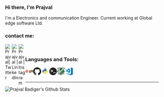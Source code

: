 ### Hi there, I'm Prajval

I'm a Electronics and communication Engineer. Current working at Global edge software Ltd. 

### contact me:
	
[<img align="left" alt="Prajval| Twitter" width="22px" src="https://cdn.jsdelivr.net/npm/simple-icons@v3/icons/twitter.svg" />][twitter]
[<img align="left" alt="Prajval | LinkedIn" width="22px" src="https://cdn.jsdelivr.net/npm/simple-icons@v3/icons/linkedin.svg" />][linkedin]
[<img align="left" alt="Prajval | Instagram" width="22px" src="https://cdn.jsdelivr.net/npm/simple-icons@v3/icons/instagram.svg" />][instagram]

<br />

### Languages and Tools:
<img align="left" alt="Git" width="26px" src="https://raw.githubusercontent.com/github/explore/80688e429a7d4ef2fca1e82350fe8e3517d3494d/topics/git/git.png" />
<img align="left" alt="GitHub" width="26px" src="https://raw.githubusercontent.com/github/explore/78df643247d429f6cc873026c0622819ad797942/topics/github/github.png" />
<img align="left" alt="Python" width="26px" src="https://raw.githubusercontent.com/github/explore/80688e429a7d4ef2fca1e82350fe8e3517d3494d/topics/python/python.png" />
<img align="left" alt="Terminal" width="26px" src="https://raw.githubusercontent.com/github/explore/80688e429a7d4ef2fca1e82350fe8e3517d3494d/topics/terminal/terminal.png" />
<img align="left" alt="Vim" width="26px" src="https://raw.githubusercontent.com/github/explore/80688e429a7d4ef2fca1e82350fe8e3517d3494d/topics/vim/vim.png" />
<img align="left" alt="Visual Studio Code" width="26px" src="https://raw.githubusercontent.com/github/explore/80688e429a7d4ef2fca1e82350fe8e3517d3494d/topics/visual-studio-code/visual-studio-code.png" />

<br>
<br>

---
<img align="left" alt="Prajval Badiger's Github Stats" src="https://github-readme-stats.vercel.app/api?username=PrajvalBadiger&show_icons=true&hide_border=true" />


[instagram]: https://www.instagram.com/ig_prj/
[twitter]: https://twitter.com/_Prajvalbadiger
[linkedin]: https://www.linkedin.com/in/prajvalbadiger/
[configs]: https://github.com/PrajvalBadiger/configs